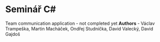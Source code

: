 # Seminář C#

Team communication application - not completed yet
**Authors** - Václav Trampeška, Martin Macháček, Ondřej Studnička, David Valecký, David Gajdoš
